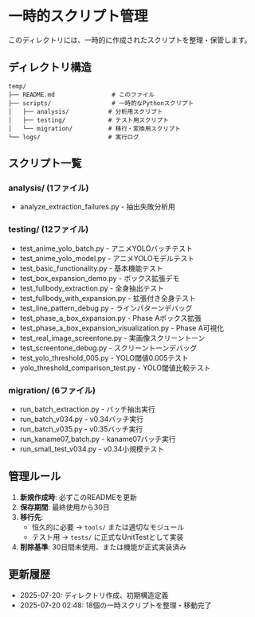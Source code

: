 # 一時的スクリプト管理

このディレクトリには、一時的に作成されたスクリプトを整理・保管します。

## ディレクトリ構造

```
temp/
├── README.md                # このファイル
├── scripts/                 # 一時的なPythonスクリプト
│   ├── analysis/           # 分析用スクリプト
│   ├── testing/            # テスト用スクリプト
│   └── migration/          # 移行・変換用スクリプト
└── logs/                   # 実行ログ
```

## スクリプト一覧

### analysis/ (1ファイル)
- analyze_extraction_failures.py - 抽出失敗分析用

### testing/ (12ファイル)
- test_anime_yolo_batch.py - アニメYOLOバッチテスト
- test_anime_yolo_model.py - アニメYOLOモデルテスト
- test_basic_functionality.py - 基本機能テスト
- test_box_expansion_demo.py - ボックス拡張デモ
- test_fullbody_extraction.py - 全身抽出テスト
- test_fullbody_with_expansion.py - 拡張付き全身テスト
- test_line_pattern_debug.py - ラインパターンデバッグ
- test_phase_a_box_expansion.py - Phase Aボックス拡張
- test_phase_a_box_expansion_visualization.py - Phase A可視化
- test_real_image_screentone.py - 実画像スクリーントーン
- test_screentone_debug.py - スクリーントーンデバッグ
- test_yolo_threshold_005.py - YOLO閾値0.005テスト
- yolo_threshold_comparison_test.py - YOLO閾値比較テスト

### migration/ (6ファイル)
- run_batch_extraction.py - バッチ抽出実行
- run_batch_v034.py - v0.34バッチ実行
- run_batch_v035.py - v0.35バッチ実行
- run_kaname07_batch.py - kaname07バッチ実行
- run_small_test_v034.py - v0.34小規模テスト

## 管理ルール

1. **新規作成時**: 必ずこのREADMEを更新
2. **保存期間**: 最終使用から30日
3. **移行先**: 
   - 恒久的に必要 → `tools/` または適切なモジュール
   - テスト用 → `tests/` に正式なUnitTestとして実装
4. **削除基準**: 30日間未使用、または機能が正式実装済み

## 更新履歴

- 2025-07-20: ディレクトリ作成、初期構造定義
- 2025-07-20 02:48: 18個の一時スクリプトを整理・移動完了